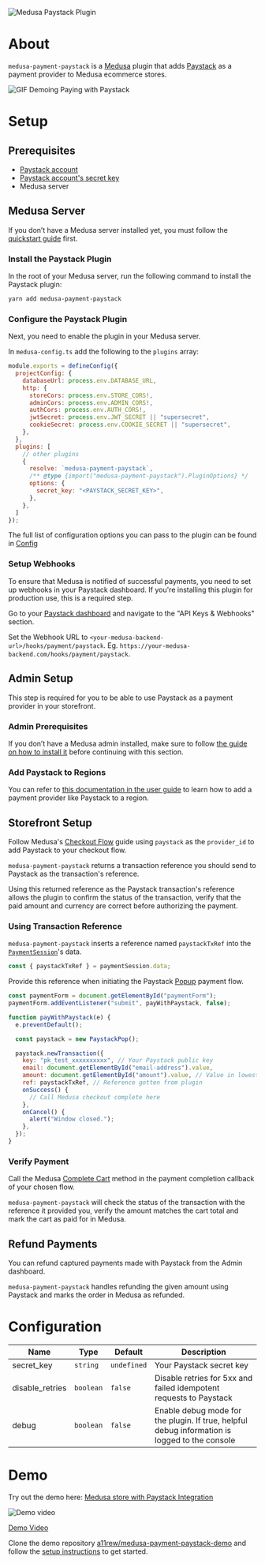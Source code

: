 ![Medusa Paystack Plugin](https://user-images.githubusercontent.com/46872764/197322473-fddbc659-d81e-4f19-b36c-d9f553433c8f.png)

# About

`medusa-payment-paystack` is a [Medusa](https://medusajs.com) plugin that adds [Paystack](https://paystack.com) as a payment provider to Medusa ecommerce stores.

![GIF Demoing Paying with Paystack](https://user-images.githubusercontent.com/87580113/197406110-ff68bd20-60a1-4842-85c1-1a6ef46dd498.gif)

# Setup

## Prerequisites

- [Paystack account](https://dashboard.paystack.com/#/signup)
- [Paystack account's secret key](https://support.paystack.com/hc/en-us/articles/360009881600-Paystack-Test-Keys-Live-Keys-and-Webhooks)
- Medusa server

## Medusa Server

If you don’t have a Medusa server installed yet, you must follow the [quickstart guide](https://docs.medusajs.com/quickstart/quick-start/) first.

### Install the Paystack Plugin

In the root of your Medusa server, run the following command to install the Paystack plugin:

```bash
yarn add medusa-payment-paystack
```

### Configure the Paystack Plugin

Next, you need to enable the plugin in your Medusa server.

In `medusa-config.ts` add the following to the `plugins` array:

```js
module.exports = defineConfig({
  projectConfig: {
    databaseUrl: process.env.DATABASE_URL,
    http: {
      storeCors: process.env.STORE_CORS!,
      adminCors: process.env.ADMIN_CORS!,
      authCors: process.env.AUTH_CORS!,
      jwtSecret: process.env.JWT_SECRET || "supersecret",
      cookieSecret: process.env.COOKIE_SECRET || "supersecret",
    },
  },
  plugins: [
    // other plugins
    {
      resolve: `medusa-payment-paystack`,
      /** @type {import("medusa-payment-paystack").PluginOptions} */
      options: {
        secret_key: "<PAYSTACK_SECRET_KEY>",
      },
    },
  ]
});
```

The full list of configuration options you can pass to the plugin can be found in [Config](#configuration)

### Setup Webhooks

To ensure that Medusa is notified of successful payments, you need to set up webhooks in your Paystack dashboard. If you're installing this plugin for production use, this is a required step.

Go to your [Paystack dashboard](https://dashboard.paystack.com/#/settings/developer) and navigate to the "API Keys & Webhooks" section.

Set the Webhook URL to `<your-medusa-backend-url>/hooks/payment/paystack`. Eg. `https://your-medusa-backend.com/hooks/payment/paystack`.

## Admin Setup

This step is required for you to be able to use Paystack as a payment provider in your storefront.

### Admin Prerequisites

If you don’t have a Medusa admin installed, make sure to follow [the guide on how to install it](https://github.com/medusajs/admin#-quickstart) before continuing with this section.

### Add Paystack to Regions

You can refer to [this documentation in the user guide](https://docs.medusajs.com/user-guide/regions/providers/#manage-payment-providers) to learn how to add a payment provider like Paystack to a region.

## Storefront Setup

Follow Medusa's [Checkout Flow](https://docs.medusajs.com/advanced/storefront/how-to-implement-checkout-flow/) guide using `paystack` as the `provider_id` to add Paystack to your checkout flow.

`medusa-payment-paystack` returns a transaction reference you should send to Paystack as the transaction's reference.

Using this returned reference as the Paystack transaction's reference allows the plugin to confirm the status of the transaction, verify that the paid amount and currency are correct before authorizing the payment.

### Using Transaction Reference

`medusa-payment-paystack` inserts a reference named `paystackTxRef` into the [`PaymentSession`](https://docs.medusajs.com/advanced/backend/payment/overview/#payment-session)'s data.

```js
const { paystackTxRef } = paymentSession.data;
```

Provide this reference when initiating the Paystack [Popup](https://paystack.com/docs/guides/migrating-from-inlinejs-v1-to-v2/) payment flow.

```js
const paymentForm = document.getElementById("paymentForm");
paymentForm.addEventListener("submit", payWithPaystack, false);

function payWithPaystack(e) {
  e.preventDefault();

  const paystack = new PaystackPop();

  paystack.newTransaction({
    key: "pk_test_xxxxxxxxxx", // Your Paystack public key
    email: document.getElementById("email-address").value,
    amount: document.getElementById("amount").value, // Value in lowest denomination of currency to be paid
    ref: paystackTxRef, // Reference gotten from plugin
    onSuccess() {
      // Call Medusa checkout complete here
    },
    onCancel() {
      alert("Window closed.");
    },
  });
}
```

### Verify Payment

Call the Medusa [Complete Cart](https://docs.medusajs.com/advanced/storefront/how-to-implement-checkout-flow/#complete-cart) method in the payment completion callback of your chosen flow.

`medusa-payment-paystack` will check the status of the transaction with the reference it provided you, verify the amount matches the cart total and mark the cart as paid for in Medusa.

## Refund Payments

You can refund captured payments made with Paystack from the Admin dashboard.

`medusa-payment-paystack` handles refunding the given amount using Paystack and marks the order in Medusa as refunded.

# Configuration

| Name            | Type      | Default     | Description                                                                                   |
| --------------- | --------- | ----------- | --------------------------------------------------------------------------------------------- |
| secret_key      | `string`  | `undefined` | Your Paystack secret key                                                                      |
| disable_retries | `boolean` | `false`     | Disable retries for 5xx and failed idempotent requests to Paystack                            |
| debug           | `boolean` | `false`     | Enable debug mode for the plugin. If true, helpful debug information is logged to the console |

# Demo

Try out the demo here: [Medusa store with Paystack Integration](https://storefront-production-ae6c.up.railway.app/)

![Demo video](https://user-images.githubusercontent.com/87580113/211937892-d1a34735-78a5-451d-83f8-bc23185dd8ef.png)

[Demo Video](https://vimeo.com/763132960)

Clone the demo repository [a11rew/medusa-payment-paystack-demo](https://github.com/a11rew/medusa-paystack-demo) and follow the [setup instructions](https://github.com/a11rew/medusa-paystack-demo#set-up-project) to get started.
